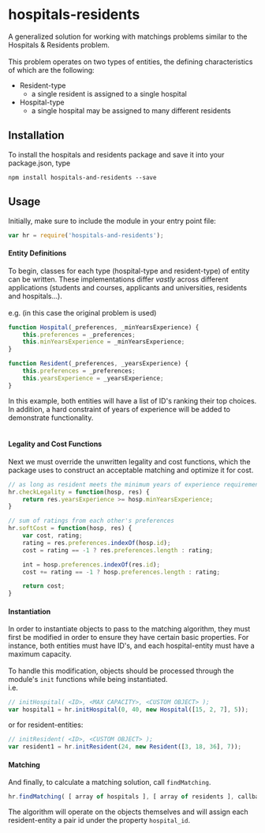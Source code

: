 # hospitals-residents

A generalized solution for working with matchings problems similar to the Hospitals & Residents problem. <br><br>
This problem operates on two types of entities, the defining characteristics of which are the following:
- Resident-type
  - a single resident is assigned to a single hospital
- Hospital-type
  - a single hospital may be assigned to many different residents
## Installation

To install the hospitals and residents package and save it into your package.json, type
```
npm install hospitals-and-residents --save
```

## Usage

Initially, make sure to include the module in your entry point file:
```javascript
var hr = require('hospitals-and-residents');
```

#### Entity Definitions
To begin, classes for each type (hospital-type and resident-type) of entity can be written. These implementations differ *vastly* across different applications (students and courses, applicants and universities, residents and hospitals...).<br><br>
e.g. (in this case the original problem is used)
```javascript
function Hospital(_preferences, _minYearsExperience) {
	this.preferences = _preferences;
	this.minYearsExperience = _minYearsExperience;
}

function Resident(_preferences, _yearsExperience) {
	this.preferences = _preferences;
	this.yearsExperience = _yearsExperience;
}
```
In this example, both entities will have a list of ID's ranking their top choices. In addition, a hard constraint of years of experience will be added to demonstrate functionality. <br>
<br>
#### Legality and Cost Functions
Next we must override the unwritten legality and cost functions, which the package uses to construct an acceptable matching and optimize it for cost. 
```javascript
// as long as resident meets the minimum years of experience requirement
hr.checkLegality = function(hosp, res) {
	return res.yearsExperience >= hosp.minYearsExperience;
}

// sum of ratings from each other's preferences
hr.softCost = function(hosp, res) {
	var cost, rating;
	rating = res.preferences.indexOf(hosp.id);
	cost = rating == -1 ? res.preferences.length : rating;

	int = hosp.preferences.indexOf(res.id);
	cost += rating == -1 ? hosp.preferences.length : rating;

	return cost;
}
```

#### Instantiation
In order to instantiate objects to pass to the matching algorithm, they must first be modified in order to ensure they have certain basic properties. For instance, both entities must have ID's, and each hospital-entity must have a maximum capacity. <br><br>
To handle this modification, objects should be processed through the module's `init` functions while being instantiated.<br>
i.e.
```javascript
// initHospital( <ID>, <MAX CAPACITY>, <CUSTOM OBJECT> );
var hospital1 = hr.initHospital(0, 40, new Hospital([15, 2, 7], 5));
```
or for resident-entities:
```javascript
// initResident( <ID>, <CUSTOM OBJECT> );
var resident1 = hr.initResident(24, new Resident([3, 18, 36], 7));
```

#### Matching
And finally, to calculate a matching solution, call `findMatching`. 
```javascript
hr.findMatching( [ array of hospitals ], [ array of residents ], callback );
```
The algorithm will operate on the objects themselves and will assign each resident-entity a pair id under the property `hospital_id`.
